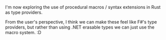 I'm now exploring the use of procedural macros / syntax extensions in Rust as type providers.

From the user's perspective, I think we can make these feel like F#'s type providers,
but rather than using .NET erasable types we can just use the macro system.  :D
